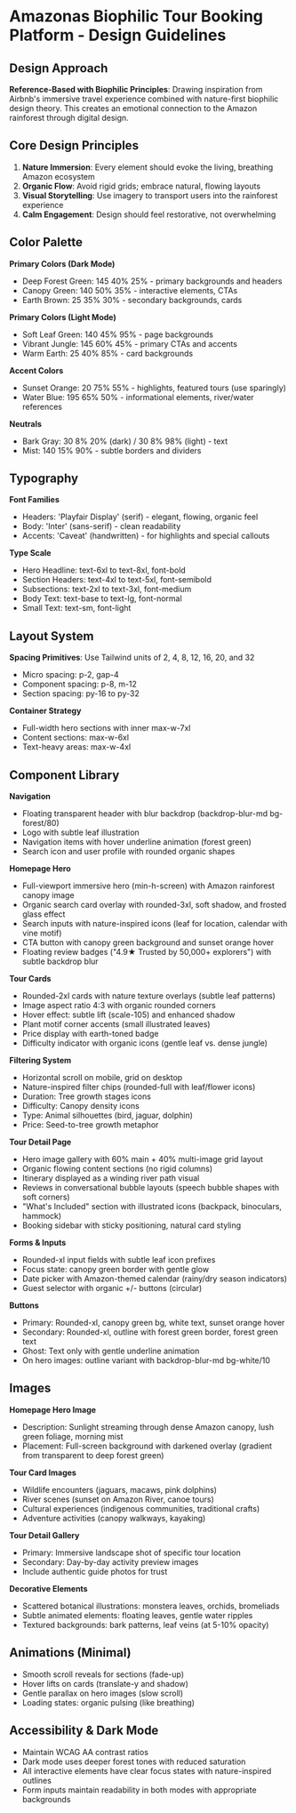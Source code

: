 # Amazonas Biophilic Tour Booking Platform - Design Guidelines

## Design Approach
**Reference-Based with Biophilic Principles**: Drawing inspiration from Airbnb's immersive travel experience combined with nature-first biophilic design theory. This creates an emotional connection to the Amazon rainforest through digital design.

## Core Design Principles
1. **Nature Immersion**: Every element should evoke the living, breathing Amazon ecosystem
2. **Organic Flow**: Avoid rigid grids; embrace natural, flowing layouts
3. **Visual Storytelling**: Use imagery to transport users into the rainforest experience
4. **Calm Engagement**: Design should feel restorative, not overwhelming

## Color Palette

**Primary Colors (Dark Mode)**
- Deep Forest Green: 145 40% 25% - primary backgrounds and headers
- Canopy Green: 140 50% 35% - interactive elements, CTAs
- Earth Brown: 25 35% 30% - secondary backgrounds, cards

**Primary Colors (Light Mode)**
- Soft Leaf Green: 140 45% 95% - page backgrounds
- Vibrant Jungle: 145 60% 45% - primary CTAs and accents
- Warm Earth: 25 40% 85% - card backgrounds

**Accent Colors**
- Sunset Orange: 20 75% 55% - highlights, featured tours (use sparingly)
- Water Blue: 195 65% 50% - informational elements, river/water references

**Neutrals**
- Bark Gray: 30 8% 20% (dark) / 30 8% 98% (light) - text
- Mist: 140 15% 90% - subtle borders and dividers

## Typography

**Font Families**
- Headers: 'Playfair Display' (serif) - elegant, flowing, organic feel
- Body: 'Inter' (sans-serif) - clean readability
- Accents: 'Caveat' (handwritten) - for highlights and special callouts

**Type Scale**
- Hero Headline: text-6xl to text-8xl, font-bold
- Section Headers: text-4xl to text-5xl, font-semibold
- Subsections: text-2xl to text-3xl, font-medium
- Body Text: text-base to text-lg, font-normal
- Small Text: text-sm, font-light

## Layout System

**Spacing Primitives**: Use Tailwind units of 2, 4, 8, 12, 16, 20, and 32
- Micro spacing: p-2, gap-4
- Component spacing: p-8, m-12
- Section spacing: py-16 to py-32

**Container Strategy**
- Full-width hero sections with inner max-w-7xl
- Content sections: max-w-6xl
- Text-heavy areas: max-w-4xl

## Component Library

**Navigation**
- Floating transparent header with blur backdrop (backdrop-blur-md bg-forest/80)
- Logo with subtle leaf illustration
- Navigation items with hover underline animation (forest green)
- Search icon and user profile with rounded organic shapes

**Homepage Hero**
- Full-viewport immersive hero (min-h-screen) with Amazon rainforest canopy image
- Organic search card overlay with rounded-3xl, soft shadow, and frosted glass effect
- Search inputs with nature-inspired icons (leaf for location, calendar with vine motif)
- CTA button with canopy green background and sunset orange hover
- Floating review badges ("4.9★ Trusted by 50,000+ explorers") with subtle backdrop blur

**Tour Cards**
- Rounded-2xl cards with nature texture overlays (subtle leaf patterns)
- Image aspect ratio 4:3 with organic rounded corners
- Hover effect: subtle lift (scale-105) and enhanced shadow
- Plant motif corner accents (small illustrated leaves)
- Price display with earth-toned badge
- Difficulty indicator with organic icons (gentle leaf vs. dense jungle)

**Filtering System**
- Horizontal scroll on mobile, grid on desktop
- Nature-inspired filter chips (rounded-full with leaf/flower icons)
- Duration: Tree growth stages icons
- Difficulty: Canopy density icons
- Type: Animal silhouettes (bird, jaguar, dolphin)
- Price: Seed-to-tree growth metaphor

**Tour Detail Page**
- Hero image gallery with 60% main + 40% multi-image grid layout
- Organic flowing content sections (no rigid columns)
- Itinerary displayed as a winding river path visual
- Reviews in conversational bubble layouts (speech bubble shapes with soft corners)
- "What's Included" section with illustrated icons (backpack, binoculars, hammock)
- Booking sidebar with sticky positioning, natural card styling

**Forms & Inputs**
- Rounded-xl input fields with subtle leaf icon prefixes
- Focus state: canopy green border with gentle glow
- Date picker with Amazon-themed calendar (rainy/dry season indicators)
- Guest selector with organic +/- buttons (circular)

**Buttons**
- Primary: Rounded-xl, canopy green bg, white text, sunset orange hover
- Secondary: Rounded-xl, outline with forest green border, forest green text
- Ghost: Text only with gentle underline animation
- On hero images: outline variant with backdrop-blur-md bg-white/10

## Images

**Homepage Hero Image**
- Description: Sunlight streaming through dense Amazon canopy, lush green foliage, morning mist
- Placement: Full-screen background with darkened overlay (gradient from transparent to deep forest green)

**Tour Card Images**
- Wildlife encounters (jaguars, macaws, pink dolphins)
- River scenes (sunset on Amazon River, canoe tours)
- Cultural experiences (indigenous communities, traditional crafts)
- Adventure activities (canopy walkways, kayaking)

**Tour Detail Gallery**
- Primary: Immersive landscape shot of specific tour location
- Secondary: Day-by-day activity preview images
- Include authentic guide photos for trust

**Decorative Elements**
- Scattered botanical illustrations: monstera leaves, orchids, bromeliads
- Subtle animated elements: floating leaves, gentle water ripples
- Textured backgrounds: bark patterns, leaf veins (at 5-10% opacity)

## Animations (Minimal)
- Smooth scroll reveals for sections (fade-up)
- Hover lifts on cards (translate-y and shadow)
- Gentle parallax on hero images (slow scroll)
- Loading states: organic pulsing (like breathing)

## Accessibility & Dark Mode
- Maintain WCAG AA contrast ratios
- Dark mode uses deeper forest tones with reduced saturation
- All interactive elements have clear focus states with nature-inspired outlines
- Form inputs maintain readability in both modes with appropriate backgrounds